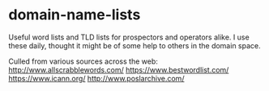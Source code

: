# domain-name-lists

Useful word lists and TLD lists for prospectors and operators alike. I use these daily, thought it might be of some help to others in the domain space.



Culled from various sources across the web:
http://www.allscrabblewords.com/
https://www.bestwordlist.com/
https://www.icann.org/
http://www.poslarchive.com/
